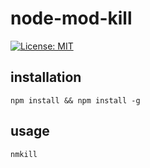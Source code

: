 # node-mod-kill

[![License: MIT](https://img.shields.io/badge/License-MIT-yellow.svg)](https://opensource.org/licenses/MIT)

## installation

`npm install && npm install -g`

## usage

`nmkill`
